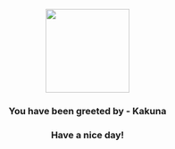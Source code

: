 <p align="center">
    <img src="https://raw.githubusercontent.com/PokeAPI/sprites/master/sprites/pokemon/14.png" width="150" height="150">
</p>
<h3 align="center">You have been greeted by - <b>Kakuna</b></h3>
<h3 align="center">Have a nice day!</h3>

